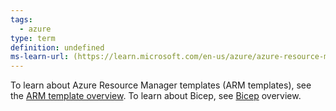 ```yaml
---
tags:
  - azure
type: term
definition: undefined
ms-learn-url: (https://learn.microsoft.com/en-us/azure/azure-resource-manager/management/overview)
---
```


To learn about Azure Resource Manager templates (ARM templates), see the [ARM template overview](https://learn.microsoft.com/en-us/azure/azure-resource-manager/templates/overview). To learn about Bicep, see [Bicep](https://learn.microsoft.com/en-us/azure/azure-resource-manager/bicep/overview) overview.